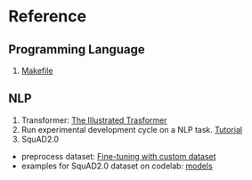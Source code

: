 # Reference
## Programming Language
1. [Makefile](https://www.ruanyifeng.com/blog/2015/02/make.html)


## NLP
1. Transformer: [The Illustrated Trasformer](https://blog.csdn.net/yujianmin1990/article/details/85221271)
2. Run experimental development cycle on a NLP task. [Tutorial](https://github.com/codalab/worksheets-examples/blob/master/01-nli/README.md)
3. SquAD2.0
* preprocess dataset: [Fine-tuning with custom dataset](https://huggingface.co/transformers/custom_datasets.html#question-answering-with-squad-2-0)
* examples for SquAD2.0 dataset on codelab: [models](https://worksheets.codalab.org/worksheets/0x9a15a170809f4e2cb7940e1f256dee55/)

